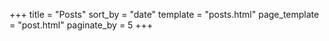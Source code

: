 +++
title = "Posts"
sort_by = "date"
template = "posts.html"
page_template = "post.html"
paginate_by = 5
+++

